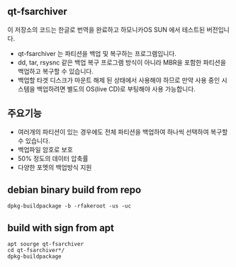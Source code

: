 ## qt-fsarchiver

 이 저장소의 코드는 한글로 번역을 완료하고 하모니카OS SUN 에서 테스트된 버전입니다.

 * qt-fsarchiver 는 파티션을 백업 및 복구하는 프로그램입니다.
 * dd, tar, rsysnc 같은 백업 복구 프로그램 방식이 아니라 MBR을 포함한 파티션을 백업하고 복구할 수 있습니다.
 * 백업할 타겟 디스크가 마운트 해제 된 상태에서 사용해야 하므로 만약 사용 중인 시스템을 백업하려면 별도의 OS(live CD)로 부팅해야 사용 가능합니다.

## 주요기능
 * 여러개의 파티션이 있는 경우에도 전체 파티션을 백업하여 하나씩 선택하여 복구할 수 있습니다.
 * 백업파일 암호로 보호
 * 50% 정도의 데이터 압축률
 * 다양한 포멧의 백업방식 지원

## debian binary build from repo
```
dpkg-buildpackage -b -rfakeroot -us -uc
```


## build with sign from apt
```
apt sourge qt-fsarchiver
cd qt-fsarchiver*/
dpkg-buildpackage 
```